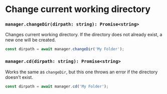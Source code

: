 # Change current working directory

### `manager.changeDir(dirpath: string): Promise<string>`

Changes current working directory. If the directory does not already exist, a new one will be created.

```js
const dirpath = await manager.changeDir('My Folder');
```

### `manager.cd(dirpath: string): Promise<string>`

Works the same as `changeDir`, but this one throws an error if the directory doesn't exist.

```js
const dirpath = await manager.cd('My Folder');
```
